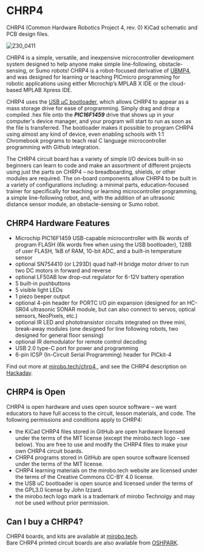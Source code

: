 # CHRP4

CHRP4 (Common Hardware Robotics Project 4, rev. 0) KiCad schematic and PCB design files.

![Z30_0411](https://user-images.githubusercontent.com/4099144/234148584-2c3ee559-1f64-4043-ab50-033e1bba10ae.jpeg)

CHRP4 is a simple, versatile, and inexpensive microcontroller development system designed to help anyone make simple line-following, obstacle-sensing, or Sumo robots! CHRP4 is a robot-focused derivative of [UBMP4](https://mirobo.tech/chrp4), and was designed for learning or teaching PICmicro programming for robotic applications using either Microchip’s MPLAB X IDE or the cloud-based MPLAB Xpress IDE.

CHRP4 uses the [USB µC bootloader](https://hackaday.io/project/63204-usb-c-usb-pic-bootloader), which allows CHRP4 to appear as a mass storage drive for ease of programming. Simply drag and drop a compiled .hex file onto the ***PIC16F1459*** drive that shows up in your computer's device manager, and your program will start to run as soon as the file is transferred. The bootloader makes it possible to program CHRP4 using almost any kind of device, even enabling schools with 1:1 Chromebook programs to teach real C language microcontroller programming with Github integration.

The CHRP4 circuit board has a variety of simple I/O devices built-in so beginners can learn to code and make an assortment of different projects using just the parts on CHRP4 – no breadboarding, shields, or other modules are required. The on-board components allow CHRP4 to be built in a variety of configurations including: a minimal parts, education-focused trainer for specifically for teaching or learning microcontroller programming, a simple line-following robot, and, with the addition of an ultrasonic distance sensor module, an obstacle-sensing or Sumo robot.


## CHRP4 Hardware Features

- Microchip PIC16F1459 USB-capable microcontroller with 8k words of program FLASH (6k words free when using the USB bootloader), 128B of user FLASH, 1kB of RAM, 10-bit ADC, and a built-in temperature sensor
- optional SN754410 (or L293D) quad half-H bridge motor driver to run two DC motors in forward and reverse
- optional LF50AB low drop-out regulator for 6-12V battery operation
- 5 built-in pushbuttons
- 5 visible light LEDs
- 1 piezo beeper output
- optional 4-pin header for PORTC I/O pin expansion (designed for an HC-SR04 ultrasonic SONAR module, but can also connect to servos, optical sensors, NeoPixels, etc.)
- optional IR LED and phototransistor circuits integrated on three mini, break-away modules (one designed for line following robots, two designed for general floor sensing)
- optional IR demodulator for remote control decoding
- USB 2.0 type-C port for power and programming
- 6-pin ICSP (In-Circuit Serial Programming) header for PICkit-4

Find out more at [mirobo.tech/chrp4 ](https://mirobo.tech/chrp4), and see the CHRP4 description on [Hackaday](https://hackaday.io/project/190407-chrp4-usb-robotics-development-board).


## CHRP4 is Open

CHRP4 is open hardware and uses open source software – we want educators to have full access to the circuit, lesson materials, and code. The following permissions and conditions apply to CHRP4:
- the KiCad CHRP4 files stored in GitHub are open hardware licensed under the terms of the MIT license (except the mirobo.tech logo - see below). You are free to use and modify the CHRP4 files to make your own CHRP4 circuit boards.
- CHRP4 programs stored in GitHub are open source software licensed under the terms of the MIT license.
- CHRP4 learning materials on the mirobo.tech website are licensed under the terms of the Creative Commons CC-BY 4.0 license.
- the USB uC bootloader is open source and licensed under the terms of the GPL3.0 license by John Izzard.
- the mirobo.tech logo mark is a trademark of mirobo Technolgy and may not be used without prior permission.

## Can I buy a CHRP4?

CHRP4 boards, and kits are available at [mirobo.tech](https://mirobo.tech/chrp4).  
Bare CHRP4 printed circuit boards are also available from [OSHPARK](https://oshpark.com/shared_projects/rMynSTCb).
